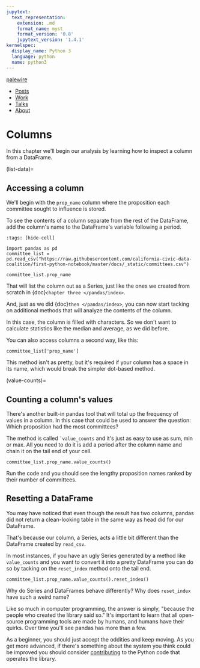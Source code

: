 ```yaml
---
jupytext:
  text_representation:
    extension: .md
    format_name: myst
    format_version: '0.8'
    jupytext_version: '1.4.1'
kernelspec:
  display_name: Python 3
  language: python
  name: python3
---
```


<nav>
  <div class="row">
    <div class="sevencol">
      <div class="shingle">
        <a href="https://palewi.re/">
          <div rel="rnews:copyrightedBy rnews:hasSource rnews:providedBy">
            <div about="http://palewi.re/" typeof="rnews:Organization">
              <div property="rnews:name">palewire</div>
            </div>
          </div>
        </a>
      </div>
    </div>
    <div class="fivecol last links">
      <ul>
        <li>
          <a href="http://palewi.re/posts/" title="Posts">
            Posts
          </a>
        </li>
        <li>
          <a href="http://palewi.re/work/" title="Work">
            Work
          </a>
        </li>
        <li>
          <a href="http://palewi.re/talks/" title="Talks">
            Talks
          </a>
        </li>
        <li>
          <a href="http://palewi.re/who-is-ben-welsh/" title="Who is Ben Welsh?">
            About
          </a>
        </li>
      </ul>
    </div>
  </div>
</nav>
<div class="row topbar">
    <div class="twelvecol last"></div>
</div>

# Columns

In this chapter we'll begin our analysis by learning how to inspect a column from a DataFrame.

(list-data)=

## Accessing a column

We'll begin with the `prop_name` column where the proposition each committee sought to influence is stored.

To see the contents of a column separate from the rest of the DataFrame, add the column's name to the DataFrame's variable following a period.

```{code-cell}
:tags: [hide-cell]

import pandas as pd
committee_list = pd.read_csv("https://raw.githubusercontent.com/california-civic-data-coalition/first-python-notebook/master/docs/_static/committees.csv")
```

```{code-cell}
committee_list.prop_name
```

That will list the column out as a Series, just like the ones we created from scratch in {doc}`chapter three </pandas/index>`.

And, just as we did {doc}`then </pandas/index>`, you can now start tacking on additional methods that will analyze the contents of the column.

In this case, the column is filled with characters. So we don't want to calculate statistics like the median and average, as we did before.

You can also access columns a second way, like this:

```{code-cell}
committee_list['prop_name']
```

This method isn't as pretty, but it's required if your column has a space in its name, which would break the simpler dot-based method.

(value-counts)=

## Counting a column's values

There's another built-in pandas tool that will total up the frequency of values in a column. In this case that could be used to answer the question: Which proposition had the most committees?

The method is called `` `value_counts `` and it's just as easy to use as sum, min or max. All you need to do it is add a period after the column name and chain it on the tail end of your cell.

```{code-cell}
committee_list.prop_name.value_counts()
```

Run the code and you should see the lengthy proposition names ranked by their number of committees.

## Resetting a DataFrame

You may have noticed that even though the result has two columns, pandas did not return a clean-looking table in the same way as head did for our DataFrame.

That's because our column, a Series, acts a little bit different than the DataFrame created by `read_csv`.

In most instances, if you have an ugly Series generated by a method like `value_counts` and you want to convert it into a pretty DataFrame you can do so by tacking on the `reset_index` method onto the tail end.

```{code-cell}
committee_list.prop_name.value_counts().reset_index()
```

Why do Series and DataFrames behave differently? Why does `reset_index` have such a weird name?

Like so much in computer programming, the answer is simply, "because the people who created the library said so." It's important to learn that all open-source programming tools are made by humans, and humans have their quirks. Over time you'll see pandas has more than a few.

As a beginner, you should just accept the oddities and keep moving. As you get more advanced, if there's something about the system you think could be improved you should consider [contributing](https://pandas.pydata.org/pandas-docs/stable/development/contributing.html) to the Python code that operates the library.
